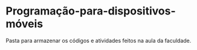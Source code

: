 # Programação-para-dispositivos-móveis
Pasta para armazenar os códigos e atividades feitos na aula da faculdade.

